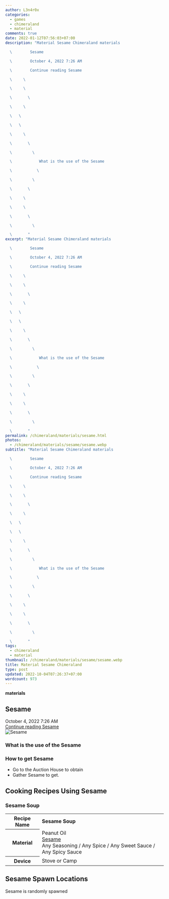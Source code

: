 ```yaml
---
author: L3n4r0x
categories:
  - games
  - chimeraland
  - material
comments: true
date: 2022-01-12T07:56:03+07:00
description: "Material Sesame Chimeraland materials

  \        Sesame

  \        October 4, 2022 7:26 AM

  \        Continue reading Sesame

  \     \ 

  \     \ 

  \       \ 

  \     \ 

  \   \ 

  \   \ 

  \     \ 

  \       \ 

  \         \ 

  \            What is the use of the Sesame

  \           \ 

  \         \ 

  \       \ 

  \     \ 

  \     \ 

  \       \ 

  \         \ 

  \       "
excerpt: "Material Sesame Chimeraland materials

  \        Sesame

  \        October 4, 2022 7:26 AM

  \        Continue reading Sesame

  \     \ 

  \     \ 

  \       \ 

  \     \ 

  \   \ 

  \   \ 

  \     \ 

  \       \ 

  \         \ 

  \            What is the use of the Sesame

  \           \ 

  \         \ 

  \       \ 

  \     \ 

  \     \ 

  \       \ 

  \         \ 

  \       "
permalink: /chimeraland/materials/sesame.html
photos:
  - /chimeraland/materials/sesame/sesame.webp
subtitle: "Material Sesame Chimeraland materials

  \        Sesame

  \        October 4, 2022 7:26 AM

  \        Continue reading Sesame

  \     \ 

  \     \ 

  \       \ 

  \     \ 

  \   \ 

  \   \ 

  \     \ 

  \       \ 

  \         \ 

  \            What is the use of the Sesame

  \           \ 

  \         \ 

  \       \ 

  \     \ 

  \     \ 

  \       \ 

  \         \ 

  \       "
tags:
  - chimeraland
  - material
thumbnail: /chimeraland/materials/sesame/sesame.webp
title: Material Sesame Chimeraland
type: post
updated: 2022-10-04T07:26:37+07:00
wordcount: 973
---
```


<link
  rel="stylesheet"
  href="https://rawcdn.githack.com/dimaslanjaka/Web-Manajemen/870a349/css/bootstrap-5-3-0-alpha3-wrapper.css"
/>
<section id="bootstrap-wrapper">
  <div data-bs-theme="dark">
    <div
      class="row g-0 border rounded overflow-hidden flex-md-row mb-4 shadow-sm position-relative bg-dark text-light"
    >
      <div class="col p-4 d-flex flex-column position-static">
        <strong class="d-inline-block mb-2 text-success">materials</strong>
        <h2 class="mb-0">Sesame</h2>
        <div class="mb-1 text-muted">October 4, 2022 7:26 AM</div>
        <a
          href="/chimeraland/materials/sesame.html"
          class="stretched-link d-none text-primary"
          >Continue reading Sesame</a
        >
      </div>
      <div class="col-auto d-none d-md-block d-lg-block">
        <img
          src="https://www.webmanajemen.com/chimeraland/materials/sesame/sesame.webp"
          alt="Sesame"
        />
      </div>
    </div>
    <div class="row">
      <div class="col-lg-6 col-12 mb-2">
        <div class="card">
          <div class="card-body">
            <h3 class="card-title">What is the use of the Sesame</h3>
            <div class="card-text"><ul></ul></div>
          </div>
        </div>
      </div>
      <div class="col-lg-6 col-12 mb-2">
        <div class="card">
          <div class="card-body">
            <h3 class="card-title">How to get Sesame</h3>
            <div class="card-text">
              <ul>
                <li>Go to the Auction House to obtain</li>
                <li>Gather Sesame to get.</li>
              </ul>
            </div>
          </div>
        </div>
      </div>
      <div class="col-12 mb-2">
        <h2 id="cookable">Cooking Recipes Using Sesame</h2>
        <div id="recipe-sesame-soup">
          <h3 id="item-sesame-soup">Sesame Soup</h3>
          <div class="mb-2">
            <table class="table">
              <tr>
                <th>Recipe Name</th>
                <td><b>Sesame Soup</b></td>
              </tr>
              <tr>
                <th>Material</th>
                <td>
                  Peanut Oil<br /><a
                    class="text-decoration-none text-primary"
                    href="/chimeraland/materials/sesame.html"
                    >Sesame</a
                  ><br />Any Seasoning<span> / </span>Any Spice<span> / </span
                  >Any Sweet Sauce<span> / </span>Any Spicy Sauce
                </td>
              </tr>
              <tr>
                <th>Device</th>
                <td>Stove or Camp</td>
              </tr>
            </table>
          </div>
        </div>
      </div>
      <div class="col-12 mb-2">
        <h2>Sesame Spawn Locations</h2>
        <p>Sesame is randomly spawned</p>
      </div>
    </div>
  </div>
</section>